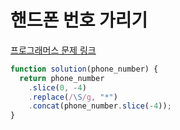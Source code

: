 # 핸드폰 번호 가리기

[프로그래머스 문제 링크](https://programmers.co.kr/learn/courses/30/lessons/12948)

```javascript
function solution(phone_number) {
  return phone_number
    .slice(0, -4)
    .replace(/\S/g, "*")
    .concat(phone_number.slice(-4));
}
```
